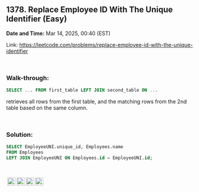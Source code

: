## 1378. Replace Employee ID With The Unique Identifier (Easy)
**Date and Time:** Mar 14, 2025, 00:40 (EST)

Link: https://leetcode.com/problems/replace-employee-id-with-the-unique-identifier

<br>

### Walk-through: 

```sql
SELECT ... FROM first_table LEFT JOIN second_table ON ...
```
retrieves all rows from the first table, and the matching rows from the 2nd table based on the same column.

<br>

### Solution:
```sql
SELECT EmployeeUNI.unique_id, Employees.name
FROM Employees 
LEFT JOIN EmployeeUNI ON Employees.id = EmployeeUNI.id;
```

<br>

<img style="height:22px!important;margin-left:3px;vertical-align:text-bottom;" src="https://mirrors.creativecommons.org/presskit/icons/cc.svg?ref=chooser-v1" alt="CC BY-NC-SA" title="CC BY-NC-SA"><img style="height:22px!important;margin-left:3px;vertical-align:text-bottom;" src="https://mirrors.creativecommons.org/presskit/icons/by.svg?ref=chooser-v1" alt="BY: credit must be given to the creator" title="BY: credit must be given to the creator"><img style="height:22px!important;margin-left:3px;vertical-align:text-bottom;" src="https://mirrors.creativecommons.org/presskit/icons/nc.svg?ref=chooser-v1" alt="NC: Only noncommercial uses of the work are permitted" title="NC: Only noncommercial uses of the work are permitted"><img style="height:22px!important;margin-left:3px;vertical-align:text-bottom;" src="https://mirrors.creativecommons.org/presskit/icons/sa.svg?ref=chooser-v1" alt="SA: Adaptations must be shared under the same terms" title="SA: Adaptations must be shared under the same terms">